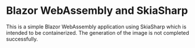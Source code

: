 # Blazor WebAssembly and SkiaSharp
This is a simple Blazor WebAssembly application using SkiaSharp which is intended to be containerized. The generation of the image is not completed successfully.
